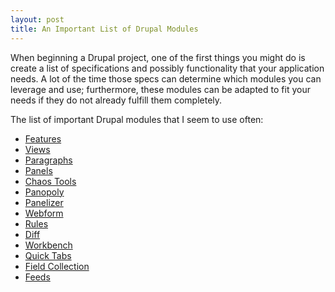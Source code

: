 ```yaml
---
layout: post
title: An Important List of Drupal Modules
---
```


When beginning a Drupal project, one of the first things you might do is create a list of specifications and possibly functionality that your application needs. A lot of the time those specs can determine which modules you can leverage and use; furthermore, these modules can be adapted to fit your needs if they do not already fulfill them completely.

The list of important Drupal modules that I seem to use often:

* [Features](https://www.drupal.org/project/features)
* [Views](https://www.drupal.org/project/views)
* [Paragraphs](https://www.drupal.org/project/paragraphs)
* [Panels](https://www.drupal.org/project/panels)
* [Chaos Tools](https://www.drupal.org/project/ctools)
* [Panopoly](https://www.drupal.org/project/panopoly)
* [Panelizer](https://www.drupal.org/project/panelizer)
* [Webform](https://www.drupal.org/project/webform)
* [Rules](https://www.drupal.org/project/rules)
* [Diff](https://www.drupal.org/project/diff)
* [Workbench](https://www.drupal.org/project/workbench)
* [Quick Tabs](https://www.drupal.org/project/quicktabs)
* [Field Collection](https://www.drupal.org/project/field_collection)
* [Feeds](https://www.drupal.org/project/feeds)




